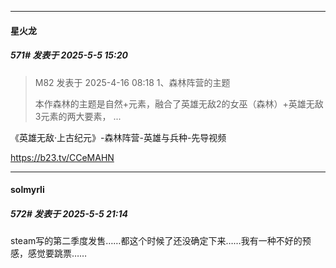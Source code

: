 ﻿
*****

####  星火龙  
##### 571#       发表于 2025-5-5 15:20

<blockquote>M82 发表于 2025-4-16 08:18
1、森林阵营的主题

本作森林的主题是自然+元素，融合了英雄无敌2的女巫（森林）+英雄无敌3元素的两大要素， ...</blockquote>
《英雄无敌·上古纪元》-森林阵营-英雄与兵种-先导视频

https://b23.tv/CCeMAHN


*****

####  solmyrli  
##### 572#       发表于 2025-5-5 21:14

steam写的第二季度发售……都这个时候了还没确定下来……我有一种不好的预感，感觉要跳票……

